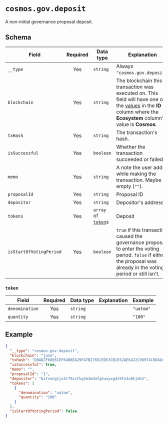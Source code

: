 # `cosmos.gov.deposit`

A non-initial governance proposal deposit.

## Schema

| Field                   | Required | Data type                     | Explanation                                                                                                                                                                                   | Example                                                              |
| ----------------------- | :------: | ----------------------------- | --------------------------------------------------------------------------------------------------------------------------------------------------------------------------------------------- | -------------------------------------------------------------------- |
| `__type`                |   Yes    | `string`                      | Always `"cosmos.gov.deposit"`.                                                                                                                                                                | `"cosmos.gov.deposit"`                                               |
| `blockchain`            |   Yes    | `string`                      | The blockchain this transaction was executed on. This field will have one of the [values](../../blockchains.md) in the **ID** column where the **Ecosystem** column's value is **Cosmos**. | `"juno"`                                                             |
| `txHash`                |   Yes    | `string`                      | The transaction's hash.                                                                                                                                                                       | `"DBAD2F68E6CEF64B8EA29F47B2765CED53CB1552AE6422C98974C8D4DA8869F8"` |
| `isSuccessful`          |   Yes    | `boolean`                     | Whether the transaction succeeded or failed.                                                                                                                                                  | `true`                                                               |
| `memo`                  |   Yes    | `string`                      | A note the user added while making the transaction. Maybe be empty (`""`).                                                                                                                    | `"I owed you 1.5 ATOM since you paid for lunch."`                    |
| `proposalId`            |   Yes    | `string`                      | Proposal ID                                                                                                                                                                                   | `"1"`                                                                |
| `depositor`             |   Yes    | `string`                      | Depositor's address                                                                                                                                                                           | `"bitsong1jv4r79zsfkg3m3mdafg4uxyxg4z9fn3u8kjmh2"`                   |
| `tokens`                |   Yes    | `array` of [`token`](#token)s | Deposit                                                                                                                                                                                       |                                                                      |
| `isStartOfVotingPeriod` |   Yes    | `boolean`                     | `true` if this transaction caused the governance proposal to enter the voting period. `false` if either the proposal was already in the voting period or still isn't.                         | `false`                                                              |

### `token`

| Field          | Required | Data type | Explanation | Example   |
| -------------- | :------: | --------- | ----------- | --------- |
| `denomination` |   Yes    | `string`  |             | `"uatom"` |
| `quantity`     |   Yes    | `string`  |             | `"100"`   |

## Example

```json
{
  "__type": "cosmos.gov.deposit",
  "blockchain": "juno",
  "txHash": "DBAD2F68E6CEF64B8EA29F47B2765CED53CB1552AE6422C98974C8D4DA8869F8",
  "isSuccessful": true,
  "memo": "",
  "proposalId": "1",
  "depositor": "bitsong1jv4r79zsfkg3m3mdafg4uxyxg4z9fn3u8kjmh2",
  "tokens": [
    {
      "denomination": "uatom",
      "quantity": "100"
    }
  ],
  "isStartOfVotingPeriod": false
}
```
